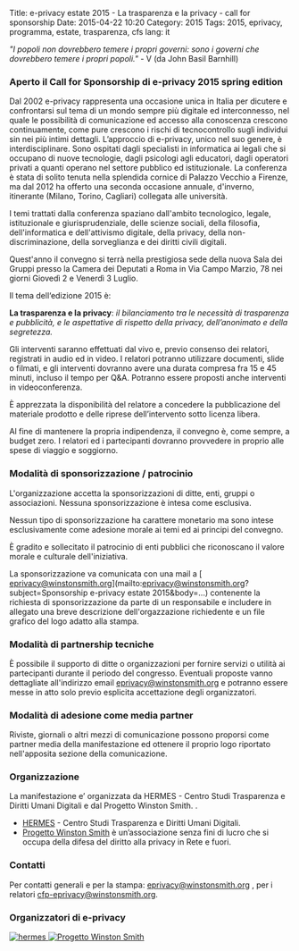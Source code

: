 Title: e-privacy estate 2015 - La trasparenza e la privacy - call for sponsorship
Date: 2015-04-22 10:20
Category: 2015
Tags: 2015, eprivacy, programma, estate, trasparenza, cfs
lang: it

_"I popoli non dovrebbero temere i propri governi: sono i governi che dovrebbero temere i propri popoli."_ - V (da John Basil Barnhill)

### Aperto il Call for Sponsorship di e-privacy 2015 spring edition

Dal 2002 e-privacy rappresenta una occasione unica in Italia per dicutere e confrontarsi sul tema di un mondo sempre più digitale ed interconnesso, nel quale le possibilità di comunicazione ed accesso alla conoscenza crescono continuamente, come pure crescono i rischi di tecnocontrollo sugli individui sin nei più intimi dettagli. L’approccio di e-privacy, unico nel suo genere, è interdisciplinare. Sono ospitati dagli specialisti in informatica ai legali che si occupano di nuove tecnologie, dagli psicologi agli educatori, dagli operatori privati a quanti operano nel settore pubblico ed istituzionale. La conferenza è stata di solito tenuta nella splendida cornice di Palazzo Vecchio a Firenze, ma dal 2012 ha offerto una seconda occasione annuale, d'inverno, itinerante (Milano, Torino, Cagliari) collegata alle università.

I temi trattati dalla conferenza spaziano dall'ambito tecnologico, legale, istituzionale e giurisprudenziale, delle scienze sociali, della filosofia, dell'informatica e dell'attivismo digitale, della privacy, della non-discriminazione, della sorveglianza e dei diritti civili digitali.

Quest'anno il convegno si terrà nella prestigiosa sede della nuova Sala dei Gruppi presso la Camera dei Deputati a Roma in Via Campo Marzio, 78 nei giorni Giovedì 2 e Venerdì 3 Luglio.

Il tema dell‘edizione 2015 è:

**La trasparenza e la privacy**: _il bilanciamento tra le necessità di trasparenza e pubblicità, e le aspettative di rispetto della privacy, dell’anonimato e della segretezza._

Gli interventi saranno effettuati dal vivo e, previo consenso dei relatori, registrati in audio ed in video. I relatori potranno utilizzare documenti, slide o filmati, e gli interventi dovranno avere una durata compresa fra 15 e 45 minuti, incluso il tempo per Q&A. Potranno essere proposti anche interventi in videoconferenza.

È apprezzata la disponibilità del relatore a concedere la pubblicazione del materiale prodotto e delle riprese
dell’intervento sotto licenza libera.

Al fine di mantenere la propria indipendenza, il convegno è, come sempre, a budget zero. I relatori ed i partecipanti dovranno provvedere in proprio alle spese di viaggio e soggiorno.

### Modalità di sponsorizzazione / patrocinio

L'organizzazione accetta la sponsorizzazioni di ditte, enti, gruppi o associazioni. Nessuna sponsorizzazione è intesa come esclusiva.

Nessun tipo di sponsorizzazione ha carattere monetario ma sono intese esclusivamente come adesione morale ai temi ed ai principi del convegno.

È gradito e sollecitato il patrocinio di enti pubblici che riconoscano il valore morale e culturale dell'iniziativa.

La sponsorizzazione va comunicata con una mail a [ eprivacy@winstonsmith.org](mailto:eprivacy@winstonsmith.org?subject=Sponsorship e-privacy estate 2015&body=...) contenente la richiesta di sponsorizzazione da parte di un responsabile e includere in allegato una breve descrizione dell'orgazzazione richiedente e un file grafico del logo adatto alla stampa.

### Modalità di partnership tecniche

È possibile il supporto di ditte o organizzazioni per fornire servizi o utilità ai partecipanti durante il periodo del congresso. Eventuali proposte vanno dettagliate all'indirizzo email [ eprivacy@winstonsmith.org](mailto:eprivacy@winstonsmith.org) e potranno essere messe in atto solo  previo esplicita accettazione degli organizzatori.


### Modalità di adesione come media partner

Riviste, giornali o altri mezzi di comunicazione possono proporsi come partner media della manifestazione ed ottenere il proprio logo riportato nell'apposita sezione della comunicazione. 

### Organizzazione

La manifestazione e’ organizzata da HERMES - Centro Studi Trasparenza e Diritti Umani Digitali e dal Progetto Winston Smith. .

 - [HERMES](http://logioshermes.org/) \- Centro Studi Trasparenza e Diritti Umani Digitali.
 - [Progetto Winston Smith](http://pws.winstonsmith.org/) è un’associazione senza fini di lucro che si occupa della difesa del diritto alla privacy in Rete e fuori.

### Contatti

Per contatti generali e per la stampa: [eprivacy@winstonsmith.org](mailto:eprivacy@winstonsmith.org) , per i relatori [cfp-eprivacy@winstonsmith.org](mailto:cfp-eprivacy@winstonsmith.org).

### Organizzatori di e-privacy

[ ![hermes]({filename}/images/logo/hermes.png) ](http://www.logioshermes.org)   [ ![Progetto Winston Smith]({filename}/images/logo/pws.png) ](http://pws.winstonsmith.org)

